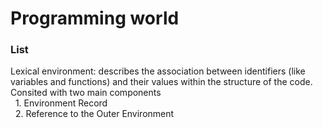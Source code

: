# Programming world

### List

Lexical environment: describes the association between identifiers (like variables and functions) and their values within the structure of the code. Consited with two main components<br>
&nbsp; 1. Environment Record<br>
&nbsp; 2. Reference to the Outer Environment
